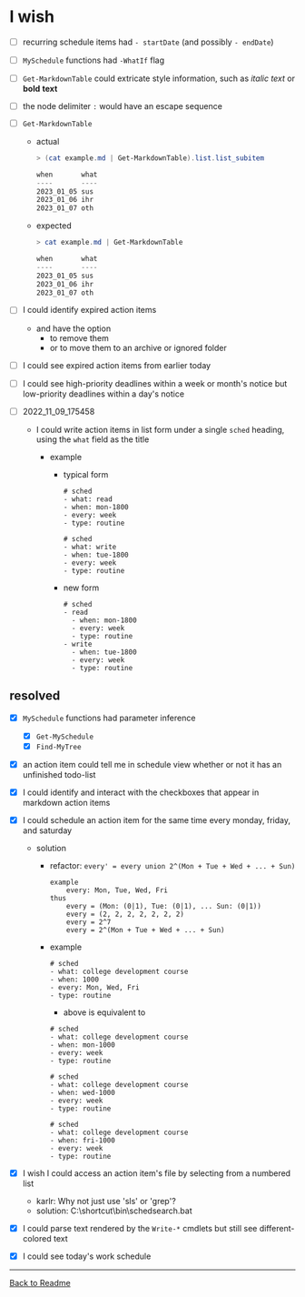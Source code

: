 # I wish

- [ ] recurring schedule items had ``- startDate`` (and possibly ``- endDate``)

- [ ] ``MySchedule`` functions had ``-WhatIf`` flag

- [ ] ``Get-MarkdownTable`` could extricate style information, such as *italic* _text_ or **bold** __text__

- [ ] the node delimiter ``:`` would have an escape sequence

- [ ] ``Get-MarkdownTable``
  
  - actual
    
    ```powershell
    > (cat example.md | Get-MarkdownTable).list.list_subitem
    
    when       what
    ----       ----
    2023_01_05 sus
    2023_01_06 ihr
    2023_01_07 oth
    ```
  
  - expected
    
    ```powershell
    > cat example.md | Get-MarkdownTable
    
    when       what
    ----       ----
    2023_01_05 sus
    2023_01_06 ihr
    2023_01_07 oth
    ```

- [ ] I could identify expired action items
  
  - and have the option
    - to remove them
    - or to move them to an archive or ignored folder

- [ ] I could see expired action items from earlier today

- [ ] I could see high-priority deadlines within a week or month's notice but low-priority deadlines within a day's notice

- [ ] 2022_11_09_175458
  
  - I could write action items in list form under a single ``sched`` heading, using the ``what`` field as the title
    
    - example
      
      - typical form
        
        ```
        # sched
        - what: read
        - when: mon-1800
        - every: week
        - type: routine
        
        # sched
        - what: write
        - when: tue-1800
        - every: week
        - type: routine
        ```
      
      - new form
        
        ```
        # sched
        - read
          - when: mon-1800
          - every: week
          - type: routine
        - write
          - when: tue-1800
          - every: week
          - type: routine
        ```

## resolved

- [x] ``MySchedule`` functions had parameter inference
  - [x] ``Get-MySchedule``
  - [x] ``Find-MyTree``

- [x] an action item could tell me in schedule view whether or not it has an unfinished todo-list

- [x] I could identify and interact with the checkboxes that appear in markdown action items

- [x] I could schedule an action item for the same time every monday, friday, and saturday
  
  - solution
    
    - refactor: ``every' = every union 2^(Mon + Tue + Wed + ... + Sun)``
      
      ```
      example
          every: Mon, Tue, Wed, Fri
      thus
          every = (Mon: (0|1), Tue: (0|1), ... Sun: (0|1))
          every = (2, 2, 2, 2, 2, 2, 2)
          every = 2^7
          every = 2^(Mon + Tue + Wed + ... + Sun)
      ```
    
    - example
      
      ```
      # sched
      - what: college development course
      - when: 1000
      - every: Mon, Wed, Fri
      - type: routine
      ```
      
      - above is equivalent to
      
      ```
      # sched
      - what: college development course
      - when: mon-1000
      - every: week
      - type: routine
      
      # sched
      - what: college development course
      - when: wed-1000
      - every: week
      - type: routine
      
      # sched
      - what: college development course
      - when: fri-1000
      - every: week
      - type: routine
      ```

- [x] I wish I could access an action item's file by selecting from a numbered list
  
  - karlr: Why not just use 'sls' or 'grep'?
  - solution: C:\shortcut\bin\schedsearch.bat

- [x] I could parse text rendered by the ``Write-*`` cmdlets but still see different-colored text

- [x] I could see today's work schedule

---

[Back to Readme](../readme.md)

